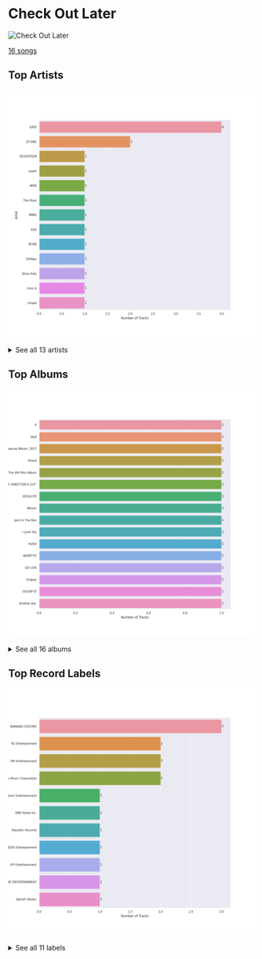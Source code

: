 # Check Out Later


<img src="https://mosaic.scdn.co/640/ab67616d0000b2730f0ee33a816d8268f431ab50ab67616d0000b27317477a7434c66ac5548b6ab7ab67616d0000b273a8507e1652f7aa0ecf288933ab67616d0000b273e4751812fc466db9cc6bd9aa" alt="Check Out Later" width="100" />

[16 songs](check_out_later_tracks.md)

## Top Artists

![Bar chart of top 13 artists in Check Out Later](../images/playlists/check_out_later/artists.png)


<details>
<summary>See all 13 artists</summary>

|   Number of Tracks | Art                                                                                              | Artist                                 | 🔗                                                           |
|-------------------:|:-------------------------------------------------------------------------------------------------|:---------------------------------------|:------------------------------------------------------------|
|                  4 | <img src="https://i.scdn.co/image/ab6761610000e5eb271110d977700b69d9548993" alt="" width="50" /> | EXID                                   | [🔗](https://open.spotify.com/artist/1xs6WFotNQSXweo0GXrS0O) |
|                  2 | <img src="https://i.scdn.co/image/ab6761610000e5eba6b0d348c125a072e5284b3e" alt="" width="50" /> | IZ*ONE                                 | [🔗](https://open.spotify.com/artist/5r1tUTxVSgvBHnoDuDODPH) |
|                  1 | <img src="https://i.scdn.co/image/ab6761610000e5ebeb77c85f6012113fcefb38da" alt="" width="50" /> | [SEVENTEEN](../artists/seventeen.md)   | [🔗](https://open.spotify.com/artist/7nqOGRxlXj7N2JYbgNEjYH) |
|                  1 | <img src="https://i.scdn.co/image/ab6761610000e5eb05cead99b1a81b82a9a42838" alt="" width="50" /> | [LeeHi](../artists/leehi.md)           | [🔗](https://open.spotify.com/artist/7cVZApDoQZpS447nHTsNqu) |
|                  1 | <img src="https://i.scdn.co/image/ab6761610000e5eb8eb5e57e526ceb14f06ea203" alt="" width="50" /> | iKON                                   | [🔗](https://open.spotify.com/artist/5qRSs6mvI17zrkJpOHkCoM) |
|                  1 | <img src="https://i.scdn.co/image/ab6761610000e5eb7897fb51bf433f4049eed4fb" alt="" width="50" /> | The Rose                               | [🔗](https://open.spotify.com/artist/5na1LmEmK2VzNLje9snJYW) |
|                  1 | <img src="https://i.scdn.co/image/ab6761610000e5ebbaab1c0bd5243ff2557dd0f2" alt="" width="50" /> | MINO                                   | [🔗](https://open.spotify.com/artist/3ytV7vc4ZuwGgwaOuWvkk8) |
|                  1 | <img src="https://i.scdn.co/image/ab6761610000e5eb465b1b62cf6eca8f851aaabc" alt="" width="50" /> | [EXO](../artists/exo.md)               | [🔗](https://open.spotify.com/artist/3cjEqqelV9zb4BYE3qDQ4O) |
|                  1 | <img src="https://i.scdn.co/image/ab6761610000e5eb0222fa7cba5da5c28ea5d296" alt="" width="50" /> | BTOB                                   | [🔗](https://open.spotify.com/artist/2hcsKca6hCfFMwwdbFvenJ) |
|                  1 | <img src="https://i.scdn.co/image/ab6761610000e5eb7ece2134de8809efcfdc9be7" alt="" width="50" /> | SHINee                                 | [🔗](https://open.spotify.com/artist/2hRQKC0gqlZGPrmUKbcchR) |
|                  1 | <img src="https://i.scdn.co/image/ab6761610000e5ebc855bded4ab1bd99ef62214a" alt="" width="50" /> | [Stray Kids](../artists/stray_kids.md) | [🔗](https://open.spotify.com/artist/2dIgFjalVxs4ThymZ67YCE) |
|                  1 | <img src="https://i.scdn.co/image/ab6761610000e5eb3b93ad49bde5a3655aef95cd" alt="" width="50" /> | miss A                                 | [🔗](https://open.spotify.com/artist/1BEohdSWSBggmO979tzRwW) |
|                  1 | <img src="https://i.scdn.co/image/ab6761610000e5ebfa980b99bc5f4d47b4253f82" alt="" width="50" /> | j-hope                                 | [🔗](https://open.spotify.com/artist/0b1sIQumIAsNbqAoIClSpy) |

</details>


## Top Albums

![Bar chart of top 16 albums in Check Out Later](../images/playlists/check_out_later/albums.png)


<details>
<summary>See all 16 albums</summary>

|   Number of Tracks | Art                                                                                              | Album                                    | 🔗                                                          |
|-------------------:|:-------------------------------------------------------------------------------------------------|:-----------------------------------------|:-----------------------------------------------------------|
|                  1 | <img src="https://i.scdn.co/image/ab67616d0000b2733b106b9d8d74dbed814c0176" alt="" width="50" /> | X                                        | [🔗](https://open.spotify.com/album/5DbZBWJtKZnwCKDkMvC45q) |
|                  1 | <img src="https://i.scdn.co/image/ab67616d0000b2730f439d80abc0a1b40e7cc231" alt="" width="50" /> | Void                                     | [🔗](https://open.spotify.com/album/58njxSTVkyBNIuCpAmmAJc) |
|                  1 | <img src="https://i.scdn.co/image/ab67616d0000b27382c1b5cc2b62cae85ef7ffdb" alt="" width="50" /> | Universe – Winter Special Album, 2017    | [🔗](https://open.spotify.com/album/45RVbFvHsy7bsO7CQ2oQ6e) |
|                  1 | <img src="https://i.scdn.co/image/ab67616d0000b273e4751812fc466db9cc6bd9aa" alt="" width="50" /> | Street                                   | [🔗](https://open.spotify.com/album/2UJZYFwoSUlbMKo73IjQ9R) |
|                  1 | <img src="https://i.scdn.co/image/ab67616d0000b27343028ae4eeabf8c854a93cab" alt="" width="50" /> | Sherlock - The 4th Mini Album            | [🔗](https://open.spotify.com/album/2Mfisiv88pNRQNugqrEUHQ) |
|                  1 | <img src="https://i.scdn.co/image/ab67616d0000b273c7bb27d0e4ab6f8cdf61c087" alt="" width="50" /> | SEVENTEEN SPECIAL ALBUM 'DIRECTOR'S CUT’ | [🔗](https://open.spotify.com/album/5QpD7kgp5dpkNFuG6ez2yI) |
|                  1 | <img src="https://i.scdn.co/image/ab67616d0000b27321c941a808e99d4ba69ffc01" alt="" width="50" /> | SEOULITE                                 | [🔗](https://open.spotify.com/album/4p27GsqUEbfl83iPtt0IcI) |
|                  1 | <img src="https://i.scdn.co/image/ab67616d0000b27348f4704427189fe1957d2871" alt="" width="50" /> | Return                                   | [🔗](https://open.spotify.com/album/7th9VLudqM04TpG8hNE1pb) |
|                  1 | <img src="https://i.scdn.co/image/ab67616d0000b273ce5bba40b16f887e0461c6e2" alt="" width="50" /> | Jack In The Box                          | [🔗](https://open.spotify.com/album/0FrC9lzgVhziJenigsrXdl) |
|                  1 | <img src="https://i.scdn.co/image/ab67616d0000b273a8507e1652f7aa0ecf288933" alt="" width="50" /> | I Love You                               | [🔗](https://open.spotify.com/album/0BePiDVdS09GVoBe30WMAd) |
|                  1 | <img src="https://i.scdn.co/image/ab67616d0000b273362abddb1ef89c5dbc738fe6" alt="" width="50" /> | HUSH                                     | [🔗](https://open.spotify.com/album/27FDExxvG3h3XCUcJVlVSY) |
|                  1 | <img src="https://i.scdn.co/image/ab67616d0000b273756af7c3a9d2a2c2ff37a11e" alt="" width="50" /> | HEART*IZ                                 | [🔗](https://open.spotify.com/album/548UwoyV9v9fTaoEfzoCBb) |
|                  1 | <img src="https://i.scdn.co/image/ab67616d0000b273fad8c4176e8df7173479f959" alt="" width="50" /> | GO LIVE                                  | [🔗](https://open.spotify.com/album/6DWLIzvmiLPAuDWYZqrLQo) |
|                  1 | <img src="https://i.scdn.co/image/ab67616d0000b2730f0ee33a816d8268f431ab50" alt="" width="50" /> | Eclipse                                  | [🔗](https://open.spotify.com/album/7vZ0v0ZUX9KSCdZgCrtovy) |
|                  1 | <img src="https://i.scdn.co/image/ab67616d0000b2739e0863f52c51d1c38a145d5a" alt="" width="50" /> | COLOR*IZ                                 | [🔗](https://open.spotify.com/album/5Fl13rfH2DRRTo6OV4ecJY) |
|                  1 | <img src="https://i.scdn.co/image/ab67616d0000b27317477a7434c66ac5548b6ab7" alt="" width="50" /> | Brother Act.                             | [🔗](https://open.spotify.com/album/3oXEVu3gwToJRkE2xAW44a) |

</details>


## Top Record Labels

![Bar chart of top 11 record labels in Check Out Later](../images/playlists/check_out_later/labels.png)


<details>
<summary>See all 11 labels</summary>

|   Number of Tracks | Label                     |
|-------------------:|:--------------------------|
|                  3 | BANANA CULTURE            |
|                  2 | YG Entertainment          |
|                  2 | SM Entertainment          |
|                  2 | Genie Music Corporation   |
|                  1 | Stone Music Entertainment |
|                  1 | SME Korea Inc.            |
|                  1 | Republic Records          |
|                  1 | PLEDIS Entertainment      |
|                  1 | JYP Entertainment         |
|                  1 | CUBE ENTERTAINMENT        |
|                  1 | BIGHIT MUSIC              |

</details>

